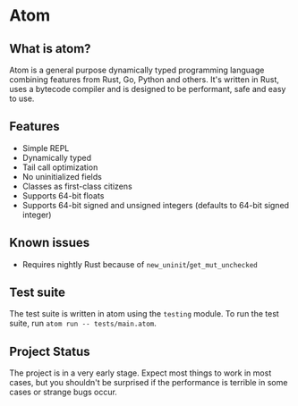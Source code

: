 # Atom

## What is atom?

Atom is a general purpose dynamically typed programming language combining features from Rust, Go, Python and others.
It's written in Rust, uses a bytecode compiler and is designed to be performant, safe and easy to use.

## Features

- Simple REPL
- Dynamically typed
- Tail call optimization
- No uninitialized fields
- Classes as first-class citizens
- Supports 64-bit floats
- Supports 64-bit signed and unsigned integers (defaults to 64-bit signed integer)

## Known issues

- Requires nightly Rust because of `new_uninit`/`get_mut_unchecked`

## Test suite

The test suite is written in atom using the `testing` module.
To run the test suite, run `atom run -- tests/main.atom`.

## Project Status

The project is in a very early stage. Expect most things to work in most cases, but you shouldn't be surprised if the
performance is terrible in some cases or strange bugs occur.
